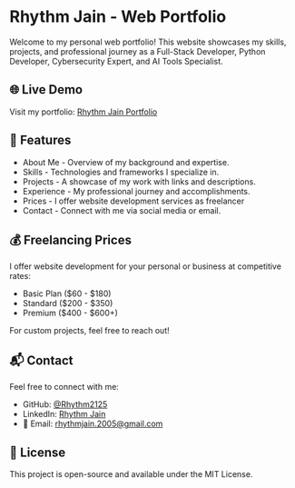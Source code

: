 
# Rhythm Jain - Web Portfolio

Welcome to my personal web portfolio! This website showcases my skills, projects, and professional journey as a Full-Stack Developer, Python Developer, Cybersecurity Expert, and AI Tools Specialist.

## 🌐 Live Demo

Visit my portfolio: [Rhythm Jain Portfolio](https://rhythmjainportfolio.vercel.app/)

## 🚀 Features

- About Me - Overview of my background and expertise.
- Skills - Technologies and frameworks I specialize in.
- Projects - A showcase of my work with links and descriptions.
- Experience - My professional journey and accomplishments.
- Prices - I offer website development services as freelancer
- Contact - Connect with me via social media or email.

## 💰 Freelancing Prices

I offer website development for your personal or business at competitive rates:

- Basic Plan ($60 - $180)
- Standard ($200 - $350)
- Premium ($400 - $600+)

For custom projects, feel free to reach out!

## 📬 Contact

Feel free to connect with me:

- GitHub: [@Rhythm2125](https://github.com/Rhythm2125)
- LinkedIn: [Rhythm Jain](https://www.linkedin.com/in/rhythm-jain-7a41ba288)
- 📧 Email: [rhythmjain.2005@gmail.com](mailto:rhythmjain.2005@gmail.com)

## 📜 License

This project is open-source and available under the MIT License.

